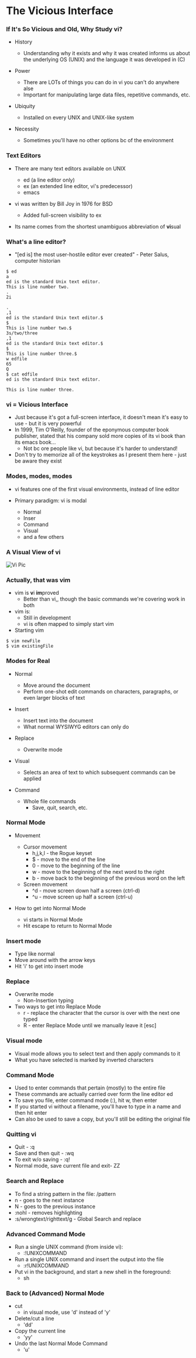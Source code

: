 # The Vicious Interface

### If It's So Vicious and Old, Why Study vi?

* History 
  * Understanding why it exists and why it was created informs us about the underlying OS (UNIX) and the language it was developed in (C)

* Power
  * There are LOTs of things you can do in vi you can't do anywhere alse 
  * Important for manipulating large data files, repetitive commands, etc.

* Ubiquity 
  * Installed on every UNIX and UNIX-like system

* Necessity
  * Sometimes you'll have no other options bc of the environment

### Text Editors
* There are many text editors available on UNIX
  * ed (a line editor only)
  * ex (an extended line editor, vi's predecessor)
  * emacs

* vi was written by Bill Joy in 1976 for BSD
  * Added full-screen visibility to ex
* Its name comes from the shortest unambiguos abbreviation of **vi**sual

### What's a line editor?
* "[ed is] the most user-hostile editor ever created" - Peter Salus, computer historian

``` 
$ ed
a 
ed is the standard Unix text editor.
This is line number two.
.
2i

.
,1
ed is the standard Unix text editor.$
$
This is line number two.$
3s/two/three
,1
ed is the standard Unix text editor.$
$
This is line number three.$
w edfile
65
Q 
$ cat edfile
ed is the standard Unix text editor.

This is line number three.
```
### vi = Vicious Interface

* Just because it's got a full-screen interface, it doesn't mean it's easy to use - but it is very powerful
* In 1999, Tim O'Reilly, founder of the eponymous computer book publisher, stated that his company sold more copies of its vi book than its emacs book...
  * Not bc ore people like vi, but because it's harder to understand!
* Don't try to memorize all of the keystrokes as I present them here - just be aware they exist

### Modes, modes, modes
* vi features one of the first visual environments, instead of line editor

* Primary paradigm: vi is modal
  * Normal
  * Inser
  * Command
  * Visual
  * and a few others

### A Visual View of vi
![Vi Pic](/notes/images/image01.png?raw=true)

### Actually, that was vim
* vim is **v**i **im**proved
  * Better than vi,, though the basic commands we're covering work in both
* vim is:
  * Still in development
  * vi is often mapped to simply start vim
* Starting vim
```
$ vim newFile
$ vim existingFile
```

### Modes for Real
* Normal 
  * Move around the document
  * Perform one-shot edit commands on characters, paragraphs, or even larger blocks of text

* Insert 
  * Insert text into the document
  * What normal WYSIWYG editors can only do

* Replace 
  * Overwrite mode

* Visual
  * Selects an area of text to which subsequent commands can be applied
  
* Command 
    * Whole file commands
        * Save, quit, search, etc.

### Normal Mode
* Movement 
    * Cursor movement
         * h,j,k,l - the Rogue keyset
         * $ - move to the end of the line
         * 0 - move to the beginning of the line
         * w - move to the beginning of the next word to the right
         * b - move back to the beginning of the previous word on the left
     * Screen movement
         * ^d - move screen down half a screen (ctrl-d)
         * ^u - move screen up half a screen (ctrl-u)

* How to get into Normal Mode
  * vi starts in Normal Mode
  * Hit escape to return to Normal Mode

### Insert mode 
  * Type like normal
  * Move around with the arrow keys
  * Hit 'i' to get into insert mode

### Replace 
* Overwrite mode
  * Non-Insertion typing
* Two ways to get into Replace Mode 
  * r - replace the character that the cursor is over with the next one typed
  * R - enter Replace Mode until we manually leave it [esc]

### Visual mode
* Visual mode allows you to select text and then apply commands to it
* What you have selected is marked by inverted characters

### Command Mode
* Used to enter commands that pertain (mostly) to the entire file
* These commands are actually carried over form the line editor ed
* To save you file, enter command mode (:), hit w, then enter
* If you started vi without a filename, you'll have to type in a name and then hit enter
* Can also be used to save a copy, but you'll still be editing the original file

### Quitting vi
* Quit - :q
* Save and then quit - :wq
* To exit w/o saving - :q!
* Normal mode, save current file and exit- ZZ

### Search and Replace 
* To find a string pattern in the file: /pattern
* n - goes to the next instance
* N - goes to the previous instance
* :nohl - removes highlighting
* :s/wrongtext/righttext/g - Global Search and replace

### Advanced Command Mode
* Run a single UNIX command (from inside vi):
  * :!UNIXCOMMAND
* Run a single UNIX command and insert the output into the file
  * :r!UNIXCOMMAND
* Put vi in the background, and start a new shell in the foreground:
  * sh

### Back to (Advanced) Normal Mode
* cut
  * in visual mode, use 'd' instead of 'y'
* Delete/cut a line
  * 'dd'
* Copy the current line
  * 'yy'
* Undo the last Normal Mode Command
  * 'u'
